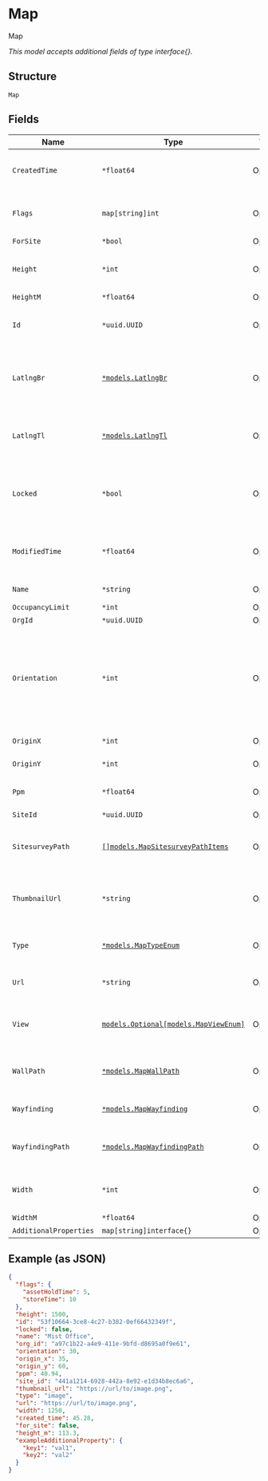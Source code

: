 
# Map

Map

*This model accepts additional fields of type interface{}.*

## Structure

`Map`

## Fields

| Name | Type | Tags | Description |
|  --- | --- | --- | --- |
| `CreatedTime` | `*float64` | Optional | When the object has been created, in epoch |
| `Flags` | `map[string]int` | Optional | Name/val pair objects for location engine to use |
| `ForSite` | `*bool` | Optional | - |
| `Height` | `*int` | Optional | When type=image, height of the image map |
| `HeightM` | `*float64` | Optional | - |
| `Id` | `*uuid.UUID` | Optional | Unique ID of the object instance in the Mist Organization |
| `LatlngBr` | [`*models.LatlngBr`](../../doc/models/latlng-br.md) | Optional | When type=google, latitude / longitude of the bottom-right corner |
| `LatlngTl` | [`*models.LatlngTl`](../../doc/models/latlng-tl.md) | Optional | When type=google, latitude / longitude of the top-left corner |
| `Locked` | `*bool` | Optional | Whether this map is considered locked down<br><br>**Default**: `false` |
| `ModifiedTime` | `*float64` | Optional | When the object has been modified for the last time, in epoch |
| `Name` | `*string` | Optional | The name of the map |
| `OccupancyLimit` | `*int` | Optional | - |
| `OrgId` | `*uuid.UUID` | Optional | - |
| `Orientation` | `*int` | Optional | Orientation of the map, 0 means up is north, 90 means up is west<br><br>**Default**: `0`<br><br>**Constraints**: `>= 0`, `<= 359` |
| `OriginX` | `*int` | Optional | User-annotated X origin, pixels |
| `OriginY` | `*int` | Optional | User-annotated Y origin, pixels |
| `Ppm` | `*float64` | Optional | When type=image, pixels per meter |
| `SiteId` | `*uuid.UUID` | Optional | - |
| `SitesurveyPath` | [`[]models.MapSitesurveyPathItems`](../../doc/models/map-sitesurvey-path-items.md) | Optional | Sitesurvey_path<br><br>**Constraints**: *Minimum Items*: `0` |
| `ThumbnailUrl` | `*string` | Optional | When type=image, the url for the thumbnail image / preview |
| `Type` | [`*models.MapTypeEnum`](../../doc/models/map-type-enum.md) | Optional | enum: `google`, `image`<br><br>**Default**: `"image"` |
| `Url` | `*string` | Optional | When type=image, the url |
| `View` | [`models.Optional[models.MapViewEnum]`](../../doc/models/map-view-enum.md) | Optional | if `type`==`google`. enum: `hybrid`, `roadmap`, `satellite`, `terrain` |
| `WallPath` | [`*models.MapWallPath`](../../doc/models/map-wall-path.md) | Optional | JSON blob for wall definition (same format as wayfinding_path) |
| `Wayfinding` | [`*models.MapWayfinding`](../../doc/models/map-wayfinding.md) | Optional | Properties related to wayfinding |
| `WayfindingPath` | [`*models.MapWayfindingPath`](../../doc/models/map-wayfinding-path.md) | Optional | JSON blob for wayfinding (using Dijkstra’s algorithm) |
| `Width` | `*int` | Optional | When type=image, width of the image map |
| `WidthM` | `*float64` | Optional | - |
| `AdditionalProperties` | `map[string]interface{}` | Optional | - |

## Example (as JSON)

```json
{
  "flags": {
    "assetHoldTime": 5,
    "storeTime": 10
  },
  "height": 1500,
  "id": "53f10664-3ce8-4c27-b382-0ef66432349f",
  "locked": false,
  "name": "Mist Office",
  "org_id": "a97c1b22-a4e9-411e-9bfd-d8695a0f9e61",
  "orientation": 30,
  "origin_x": 35,
  "origin_y": 60,
  "ppm": 40.94,
  "site_id": "441a1214-6928-442a-8e92-e1d34b8ec6a6",
  "thumbnail_url": "https://url/to/image.png",
  "type": "image",
  "url": "https://url/to/image.png",
  "width": 1250,
  "created_time": 45.28,
  "for_site": false,
  "height_m": 113.3,
  "exampleAdditionalProperty": {
    "key1": "val1",
    "key2": "val2"
  }
}
```

